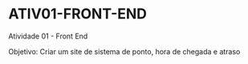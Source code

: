 # ATIV01-FRONT-END
Atividade 01 - Front End

Objetivo: Criar um site de sistema de ponto, hora de chegada e atraso
